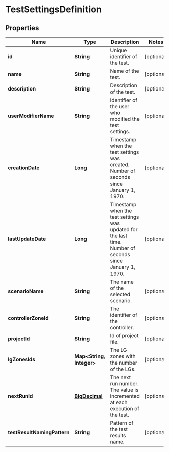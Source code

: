 # TestSettingsDefinition

## Properties
Name | Type | Description | Notes
------------ | ------------- | ------------- | -------------
**id** | **String** | Unique identifier of the test. |  [optional]
**name** | **String** | Name of the test. |  [optional]
**description** | **String** | Description of the test. |  [optional]
**userModifierName** | **String** | Identifier of the user who modified the test settings. |  [optional]
**creationDate** | **Long** | Timestamp when the test settings was created. Number of seconds since January 1, 1970. |  [optional]
**lastUpdateDate** | **Long** | Timestamp when the test settings was updated for the last time. Number of seconds since January 1, 1970. |  [optional]
**scenarioName** | **String** | The name of the selected scenario. |  [optional]
**controllerZoneId** | **String** | The identifier of the controller. |  [optional]
**projectId** | **String** | Id of project file. |  [optional]
**lgZonesIds** | **Map&lt;String, Integer&gt;** | The LG zones with the number of the LGs. |  [optional]
**nextRunId** | [**BigDecimal**](BigDecimal.md) | The next run number. The value is incremented at each execution of the test. |  [optional]
**testResultNamingPattern** | **String** | Pattern of the test results name. |  [optional]
